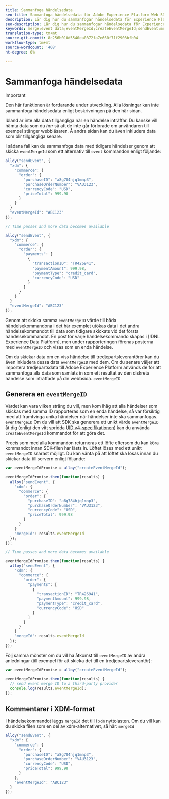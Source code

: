 ```yaml
---
title: Sammanfoga händelsedata
seo-title: Sammanfoga händelsedata för Adobe Experience Platform Web SDK
description: Lär dig hur du sammanfogar händelsedata för Experience Platform Web SDK
seo-description: Lär dig hur du sammanfogar händelsedata för Experience Platform Web SDK
keywords: merge;event data;eventMergeId;createEventMergeId;sendEvent;mergeId;merge id;eventMergeIdPromise; Merge Id Promise;
translation-type: tm+mt
source-git-commit: 8c256b010d5540ea0872fa7e660f71f2903bfb04
workflow-type: tm+mt
source-wordcount: '408'
ht-degree: 0%

---
```



# Sammanfoga händelsedata

>[!IMPORTANT]
>
>Den här funktionen är fortfarande under utveckling. Alla lösningar kan inte sammanfoga händelsedata enligt beskrivningen på den här sidan.

Ibland är inte alla data tillgängliga när en händelse inträffar. Du kanske vill hämta data som du _har_ så att de inte går förlorade om användaren till exempel stänger webbläsaren. Å andra sidan kan du även inkludera data som blir tillgängliga senare.

I sådana fall kan du sammanfoga data med tidigare händelser genom att skicka `eventMergeId` som ett alternativ till `event` kommandon enligt följande:

```javascript
alloy("sendEvent", {
  "xdm": {
    "commerce": {
      "order": {
        "purchaseID": "a8g784hjq1mnp3",
        "purchaseOrderNumber": "VAU3123",
        "currencyCode": "USD",
        "priceTotal": 999.98
      }
    }
  }
  "eventMergeId": "ABC123"
});

// Time passes and more data becomes available

alloy("sendEvent", {
  "xdm": {
    "commerce": {
      "order": {
        "payments": [
          {
            "transactionID": "TR426941",
            "paymentAmount": 999.98,
            "paymentType": "credit_card",
            "currencyCode": "USD"
          }
        ]
      }
    }
  }
  "eventMergeId": "ABC123"
});
```

Genom att skicka samma `eventMergeID` värde till båda händelsekommandona i det här exemplet utökas data i det andra händelsekommandot till data som tidigare skickats vid det första händelsekommandot. En post för varje händelsekommando skapas i [!DNL Experience Data Platform], men under rapporteringen förenas posterna med `eventMergeID` och visas som en enda händelse.

Om du skickar data om en viss händelse till tredjepartsleverantörer kan du även inkludera dessa data `eventMergeID` med dem. Om du senare väljer att importera tredjepartsdata till Adobe Experience Platform används de för att sammanfoga alla data som samlats in som ett resultat av den diskreta händelse som inträffade på din webbsida. `eventMergeID`

## Generera en `eventMergeID`

Värdet kan vara vilken sträng du vill, men kom ihåg att alla händelser som skickas med samma ID rapporteras som en enda händelse, så var försiktig med att framtvinga unika händelser när händelser inte ska sammanfogas. `eventMergeID` Om du vill att SDK ska generera ett unikt värde `eventMergeID` åt dig (enligt den vitt spridda [UID v4-specifikationen](https://www.ietf.org/rfc/rfc4122.txt)) kan du använda `createEventMergeId` kommandot för att göra det.

Precis som med alla kommandon returneras ett löfte eftersom du kan köra kommandot innan SDK-filen har lästs in. Löftet löses med ett unikt `eventMergeID` snarast möjligt. Du kan vänta på att löftet ska lösas innan du skickar data till servern enligt följande:

```javascript
var eventMergeIdPromise = alloy("createEventMergeId");

eventMergeIdPromise.then(function(results) {
  alloy("sendEvent", {
    "xdm": {
      "commerce": {
        "order": {
          "purchaseID": "a8g784hjq1mnp3",
          "purchaseOrderNumber": "VAU3123",
          "currencyCode": "USD",
          "priceTotal": 999.98
        }
      }
    }
    "mergeId": results.eventMergeId
  });
});

// Time passes and more data becomes available

eventMergeIdPromise.then(function(results) {
  alloy("sendEvent", {
    "xdm": {
      "commerce": {
        "order": {
          "payments": [
            {
              "transactionID": "TR426941",
              "paymentAmount": 999.98,
              "paymentType": "credit_card",
              "currencyCode": "USD"
            }
          ]
        }
      }
    }
    "mergeId": results.eventMergeId
  });
});
```

Följ samma mönster om du vill ha åtkomst till `eventMergeID` av andra anledningar (till exempel för att skicka det till en tredjepartsleverantör):

```javascript
var eventMergeIdPromise = alloy("createEventMergeId");

eventMergeIdPromise.then(function(results) {
  // send event merge ID to a third-party provider
  console.log(results.eventMergeId);
});
```

## Kommentarer i XDM-format

I händelsekommandot läggs `mergeId` det till i `xdm` nyttolasten.  Om du vill kan du skicka filen som en del av xdm-alternativet, så här: `mergeId`

```javascript
alloy("sendEvent", {
  "xdm": {
    "commerce": {
      "order": {
        "purchaseID": "a8g784hjq1mnp3",
        "purchaseOrderNumber": "VAU3123",
        "currencyCode": "USD",
        "priceTotal": 999.98
      }
    },
    "eventMergeId": "ABC123"
  }
});
```
